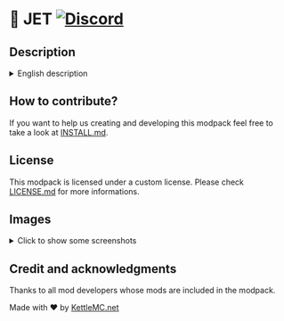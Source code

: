 # 🚀 JET [![Discord](https://img.shields.io/discord/719284014283751425.svg?logo=discord&logoWidth=18&colorB=7289DA)](https://discord.gg/f9P9HEj)
## Description
<details>
<summary>English description</summary>
  
This Modpack adds new helicopters, jets and weapons to your game. You can build big military bases with mod like Chisel and Malisis Doors and fight you enimies to the death using MCHeli or Modern Warfare. If you are a passive person, you can get rich by building a factory to produce and sell weapons to the fighting parties. 

Because of the MCHeli mod, you should use [**Optifine**](https://optifine.net/adloadx?f=OptiFine_1.7.10_HD_U_E7.jar) because the vehicles will shiver around if you don't install it.
</details>

## How to contribute?
If you want to help us creating and developing this modpack feel free to take a look at <a href="INSTALL.md">INSTALL.md</a>.

## License
This modpack is licensed under a custom license. Please check <a href="LICENSE.md">LICENSE.md</a> for more informations.

## Images

<details>
<summary>Click to show some screenshots</summary>
<img src="https://i.imgur.com/rWt4CAp.png" alt="Screenshot" width="640"/>
<img src="https://i.imgur.com/ywS2Bfg.png" alt="Screenshot" width="640"/>
<img src="https://i.imgur.com/ro4D1Gh.png" alt="Screenshot" width="640"/>
<img src="https://i.imgur.com/8qCzM8Y.png" alt="Screenshot" width="640"/>
<img src="https://i.imgur.com/OD99SWl.png" alt="Screenshot" width="640"/>
<img src="https://i.imgur.com/ehKeaZC.png" alt="Screenshot" width="640"/>

</details>

## Credit and acknowledgments
Thanks to all mod developers whose mods are included in the modpack.

Made with &#x2764; by <a href="https://KettleMC.net">KettleMC.net</a>
